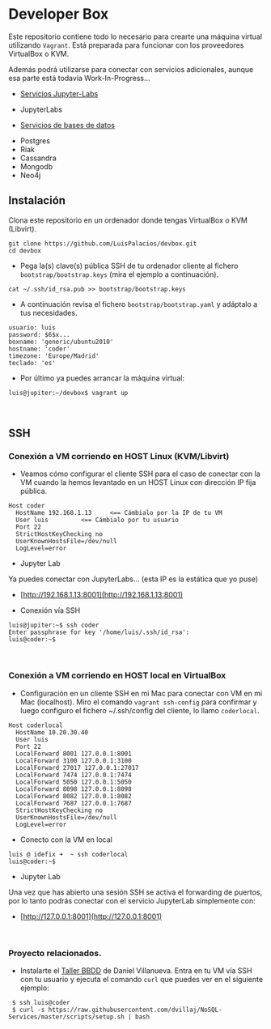 # Developer Box

Este repositorio contiene todo lo necesario para crearte una máquina virtual utilizando `Vagrant`. Está preparada para funcionar con los proveedores VirtualBox o KVM.

Además podrá utilizarse para conectar con servicios adicionales, aunque esa parte está todavía Work-In-Progress...

* [Servicios Jupyter-Labs](https://github.com/LuisPalacios/devbox-db-jupyterlabs)

- JupyterLabs

* [Servicios de bases de datos](https://github.com/LuisPalacios/devbox-db-services)

- Postgres
- Riak
- Cassandra
- Mongodb
- Neo4j

## Instalación

Clona este repositorio en un ordenador donde tengas VirtualBox o KVM (Libvirt).

```
git clone https://github.com/LuisPalacios/devbox.git
cd devbox
```

* Pega la(s) clave(s) pública SSH de tu ordenador cliente al fichero `bootstrap/bootstrap.keys` (mira el ejemplo a continuación).

```
cat ~/.ssh/id_rsa.pub >> bootstrap/bootstrap.keys
```

* A continuación revisa el fichero `bootstrap/bootstrap.yaml` y adáptalo a tus necesidades.

```config
usuario: luis
password: $6$x...
boxname: 'generic/ubuntu2010'
hostname: 'coder'
timezone: 'Europe/Madrid'
teclado: 'es'
```

* Por último ya puedes arrancar la máquina virtual:

```console
luis@jupiter:~/devbox$ vagrant up
```

<br/>

## SSH 

### Conexión a VM corriendo en HOST Linux (KVM/Libvirt)

* Veamos cómo configurar el cliente SSH para el caso de conectar con la VM cuando la hemos levantado en un HOST Linux con dirección IP fija pública.

```config
Host coder
  HostName 192.168.1.13		<== Cámbialo por la IP de tu VM
  User luis			<== Cámbialo por tu usuario
  Port 22
  StrictHostKeyChecking no
  UserKnownHostsFile=/dev/null
  LogLevel=error
```

* Jupyter Lab

Ya puedes conectar con JupyterLabs... (esta IP es la estática que yo puse)

* [http://192.168.1.13:8001](http://192.168.1.13:8001)

* Conexión vía SSH

```console
luis@jupiter:~$ ssh coder
Enter passphrase for key '/home/luis/.ssh/id_rsa':
luis@coder:~$
```

<br/>

### Conexión a VM corriendo en HOST local en VirtualBox

* Configuración en un cliente SSH en mi Mac para conectar con VM en mi Mac (localhost). Miro el comando `vagrant ssh-config` para confirmar y luego configuro el fichero ~/.ssh/config del cliente, lo llamo `coderlocal`.

```console
Host coderlocal
  HostName 10.20.30.40
  User luis
  Port 22
  LocalForward 8001 127.0.0.1:8001
  LocalForward 3100 127.0.0.1:3100
  LocalForward 27017 127.0.0.1:27017
  LocalForward 7474 127.0.0.1:7474
  LocalForward 5050 127.0.0.1:5050
  LocalForward 8098 127.0.0.1:8098
  LocalForward 8082 127.0.0.1:8082
  LocalForward 7687 127.0.0.1:7687
  StrictHostKeyChecking no
  UserKnownHostsFile=/dev/null
  LogLevel=error  
```

* Conecto con la VM en local

```console
luis @ idefix ➜  ~ ssh coderlocal
luis@coder:~$
```

* Jupyter Lab

Una vez que has abierto una sesión SSH se activa el forwarding de puertos, por lo tanto podrás conectar con el servicio JupyterLab simplemente con: 

* [http://127.0.0.1:8001](http://127.0.0.1:8001)

<br/>

### Proyecto relacionados.

* Instalarte el [Taller BBDD](https://github.com/dvillaj/Taller_BBDD) de Daniel Villanueva. Entra en tu VM vía SSH con tu usuario y ejecuta el comando `curl` que puedes ver en el siguiente ejemplo:

```console
 $ ssh luis@coder
 $ curl -s https://raw.githubusercontent.com/dvillaj/NoSQL-Services/master/scripts/setup.sh | bash
```
